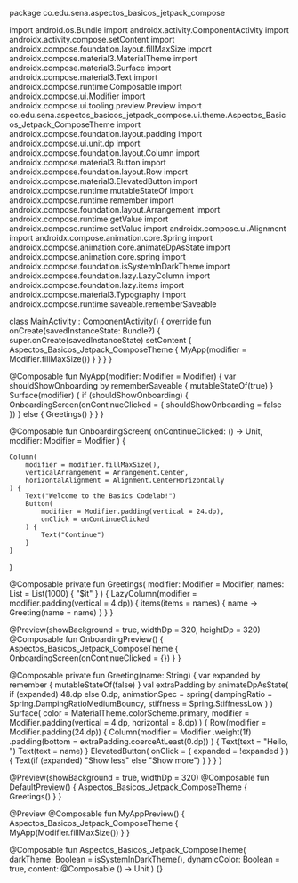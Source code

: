 package co.edu.sena.aspectos_basicos_jetpack_compose

import android.os.Bundle
import androidx.activity.ComponentActivity
import androidx.activity.compose.setContent
import androidx.compose.foundation.layout.fillMaxSize
import androidx.compose.material3.MaterialTheme
import androidx.compose.material3.Surface
import androidx.compose.material3.Text
import androidx.compose.runtime.Composable
import androidx.compose.ui.Modifier
import androidx.compose.ui.tooling.preview.Preview
import co.edu.sena.aspectos_basicos_jetpack_compose.ui.theme.Aspectos_Basicos_Jetpack_ComposeTheme
import androidx.compose.foundation.layout.padding
import androidx.compose.ui.unit.dp
import androidx.compose.foundation.layout.Column
import androidx.compose.material3.Button
import androidx.compose.foundation.layout.Row
import androidx.compose.material3.ElevatedButton
import androidx.compose.runtime.mutableStateOf
import androidx.compose.runtime.remember
import androidx.compose.foundation.layout.Arrangement
import androidx.compose.runtime.getValue
import androidx.compose.runtime.setValue
import androidx.compose.ui.Alignment
import androidx.compose.animation.core.Spring
import androidx.compose.animation.core.animateDpAsState
import androidx.compose.animation.core.spring
import androidx.compose.foundation.isSystemInDarkTheme
import androidx.compose.foundation.lazy.LazyColumn
import androidx.compose.foundation.lazy.items
import androidx.compose.material3.Typography
import androidx.compose.runtime.saveable.rememberSaveable




class MainActivity : ComponentActivity() {
    override fun onCreate(savedInstanceState: Bundle?) {
        super.onCreate(savedInstanceState)
        setContent {
            Aspectos_Basicos_Jetpack_ComposeTheme {
                MyApp(modifier = Modifier.fillMaxSize())
            }
        }
    }
}

@Composable
fun MyApp(modifier: Modifier = Modifier) {
    var shouldShowOnboarding by rememberSaveable { mutableStateOf(true) }
    Surface(modifier) {
        if (shouldShowOnboarding) {
            OnboardingScreen(onContinueClicked = { shouldShowOnboarding = false })
        } else {
            Greetings()
        }
    }
}

@Composable
fun OnboardingScreen(
    onContinueClicked: () -> Unit,
    modifier: Modifier = Modifier
) {

    Column(
        modifier = modifier.fillMaxSize(),
        verticalArrangement = Arrangement.Center,
        horizontalAlignment = Alignment.CenterHorizontally
    ) {
        Text("Welcome to the Basics Codelab!")
        Button(
            modifier = Modifier.padding(vertical = 24.dp),
            onClick = onContinueClicked
        ) {
            Text("Continue")
        }
    }

}

@Composable
private fun Greetings(
    modifier: Modifier = Modifier,
    names: List<String> = List(1000) { "$it" }
) {
    LazyColumn(modifier = modifier.padding(vertical = 4.dp)) {
        items(items = names) { name ->
            Greeting(name = name)
        }
    }
}

@Preview(showBackground = true, widthDp = 320, heightDp = 320)
@Composable
fun OnboardingPreview() {
    Aspectos_Basicos_Jetpack_ComposeTheme {
        OnboardingScreen(onContinueClicked = {})
    }
}

@Composable
private fun Greeting(name: String) {
    var expanded by remember { mutableStateOf(false) }
    val extraPadding by animateDpAsState(
        if (expanded) 48.dp else 0.dp,
        animationSpec = spring(
            dampingRatio = Spring.DampingRatioMediumBouncy,
            stiffness = Spring.StiffnessLow
        )
    )
    Surface(
        color = MaterialTheme.colorScheme.primary,
        modifier = Modifier.padding(vertical = 4.dp, horizontal = 8.dp)
    ) {
        Row(modifier = Modifier.padding(24.dp)) {
            Column(modifier = Modifier
                .weight(1f)
                .padding(bottom = extraPadding.coerceAtLeast(0.dp))
            ) {
                Text(text = "Hello, ")
                Text(text = name)
            }
            ElevatedButton(
                onClick = { expanded = !expanded }
            ) {
                Text(if (expanded) "Show less" else "Show more")
            }
        }
    }
}

@Preview(showBackground = true, widthDp = 320)
@Composable
fun DefaultPreview() {
    Aspectos_Basicos_Jetpack_ComposeTheme {
        Greetings()
    }
}

@Preview
@Composable
fun MyAppPreview() {
    Aspectos_Basicos_Jetpack_ComposeTheme {
        MyApp(Modifier.fillMaxSize())
    }
}

@Composable
fun Aspectos_Basicos_Jetpack_ComposeTheme(
    darkTheme: Boolean = isSystemInDarkTheme(),
    dynamicColor: Boolean = true,
    content: @Composable () -> Unit
) {}
